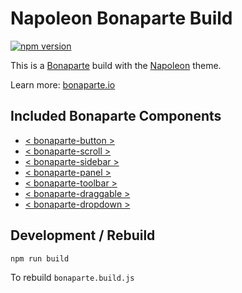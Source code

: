 # Napoleon Bonaparte Build

[![npm version](https://badge.fury.io/js/bonaparte-build-napoleon.svg)](http://badge.fury.io/js/bonaparte-build-napoleon)

This is a [Bonaparte](https://github.com/bonaparte) build with the [Napoleon](https://github.com/bonaparte/theme-napoleon) theme.

Learn more: [bonaparte.io](http://www.bonaparte.io/getting_started/index.html)


## Included Bonaparte Components

  - [< bonaparte-button >](https://github.com/bonaparte/bonaparte-button)
  - [< bonaparte-scroll >](https://github.com/bonaparte/bonaparte-scroll)
  - [< bonaparte-sidebar >](https://github.com/bonaparte/bonaparte-sidebar)
  - [< bonaparte-panel >](https://github.com/bonaparte/bonaparte-panel)
  - [< bonaparte-toolbar >](https://github.com/bonaparte/bonaparte-toolbar)
  - [< bonaparte-draggable >](https://github.com/bonaparte/bonaparte-draggable)
  - [< bonaparte-dropdown >](https://github.com/bonaparte/bonaparte-dropdown)

## Development / Rebuild

```
npm run build
```
To rebuild `bonaparte.build.js`
